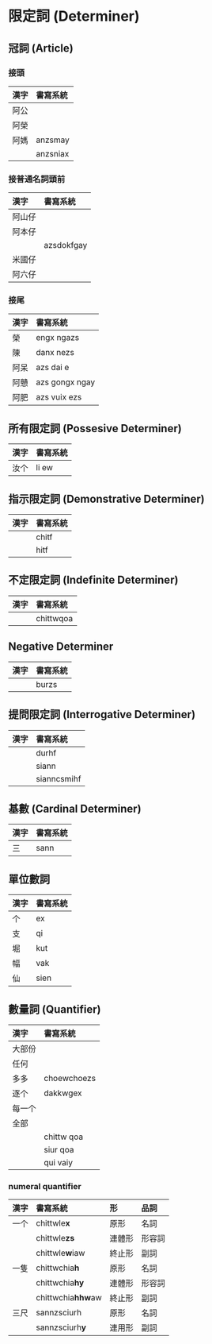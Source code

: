 # 限定詞 (Determiner)

## 冠詞 (Article)

### 接頭

| 漢字 | 書寫系統 |
| :--- | :--- |
| 阿公 ||
| 阿榮 ||
| 阿媽 | anzsmay |
|| anzsniax |

### 接普通名詞頭前

| 漢字 | 書寫系統 |
| :--- | :--- |
| 阿山仔 ||
| 阿本仔 ||
|| azsdokfgay |
| 米國仔 ||
| 阿六仔 ||

### 接尾

| 漢字 | 書寫系統 |
| :--- | :--- |
| 榮 | engx ngazs |
| 陳 | danx nezs |
| 阿呆 | azs dai e |
| 阿戇 | azs gongx ngay |
| 阿肥 | azs vuix ezs |

## 所有限定詞 (Possesive Determiner)

| 漢字 | 書寫系統 |
| :--- | :--- |
| 汝个 | li ew |

## 指示限定詞 (Demonstrative Determiner)

| 漢字 | 書寫系統 |
| :--- | :--- |
|| chitf |
|| hitf |

## 不定限定詞 (Indefinite Determiner)

| 漢字 | 書寫系統 |
| :--- | :--- |
|| chittwqoa |

## Negative Determiner

| 漢字 | 書寫系統 |
| :--- | :--- |
|| burzs |

## 提問限定詞 (Interrogative Determiner)

| 漢字 | 書寫系統 |
| :--- | :--- |
|| durhf |
|| siann |
|| sianncsmihf |

## 基數 (Cardinal Determiner)

| 漢字 | 書寫系統 |
| :--- | :--- |
| 三 | sann |

## 單位數詞

| 漢字 | 書寫系統 |
| :--- | :--- |
| 个 | ex |
| 支 | qi |
| 堀 | kut |
| 幅 | vak |
| 仙 | sien |

## 數量詞 (Quantifier)

| 漢字 | 書寫系統 |
| :--- | :--- |
| 大部份 ||
| 任何 ||
| 多多 | choewchoezs |
| 逐个 | dakkwgex |
| 每一个 ||
| 全部 ||
|| chittw qoa |
|| siur qoa |
|| qui vaiy |

### numeral quantifier

| 漢字 | 書寫系統 | 形 | 品詞 |
| :--- | :--- | :--- | :--- |
| 一个 | chittwle**x** | 原形 | 名詞 |
|| chittwle**zs** | 連體形 | 形容詞 |
|| chittwle**w**iaw | 終止形 | 副詞 |
| 一隻 | chittwchia**h** | 原形 | 名詞 |
|| chittwchia**hy** | 連體形 | 形容詞 |
|| chittwchia**hhw**aw | 終止形 | 副詞 |
| 三尺 | sannzsciurh | 原形 | 名詞 |
|| sannzsciurh**y** | 連用形 | 副詞 |
